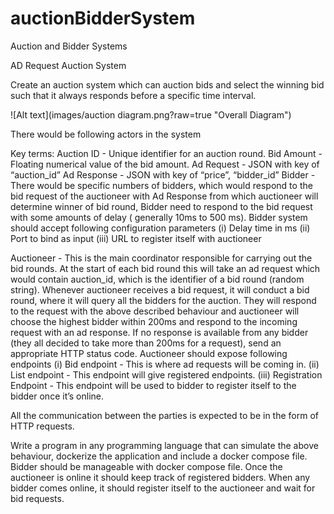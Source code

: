 # auctionBidderSystem
Auction and Bidder Systems

AD Request Auction System

Create an auction system which can auction bids and select the winning bid such that it always responds before a specific time interval. 

![Alt text](images/auction diagram.png?raw=true "Overall Diagram")

There would be following actors in the system

Key terms:
Auction ID - Unique identifier for an auction round. 
Bid Amount - Floating numerical value of the bid amount.
Ad Request - JSON with key of “auction_id”
Ad Response - JSON with key of “price”,  “bidder_id”
Bidder - There would be specific numbers of bidders, which would respond to the bid request of the auctioneer with Ad Response from which auctioneer will determine winner of bid round, Bidder need to respond to the bid request with some amounts of delay ( generally 10ms to 500 ms). 
Bidder system should accept following configuration parameters 
(i) Delay time in ms 
(ii) Port to bind as input
(iii) URL to register itself with auctioneer 






Auctioneer - This is the main coordinator responsible for carrying out the bid rounds. At the start of each bid round this will take an ad request which would contain auction_id, which is the identifier of a bid round (random string). Whenever auctioneer receives a bid request, it will conduct a bid round, where it will query all the bidders for the auction. They will respond to the request with the above described behaviour and auctioneer will choose the highest bidder within 200ms and respond to the incoming request with an ad response.  If no response is available from any bidder (they all decided to take more than 200ms for a request), send an appropriate HTTP status code.
Auctioneer should expose following endpoints
(i) Bid endpoint - This is where ad requests will be coming in.
(ii) List endpoint - This endpoint will give registered endpoints.
(iii) Registration Endpoint - This endpoint will be used to bidder to register itself to the bidder once it’s online.

All the communication between the parties is expected to be in the form of HTTP requests.

Write a program in any programming language that can simulate the above behaviour, dockerize the application and include a docker compose file. Bidder should be manageable with docker compose file. Once the auctioneer is online it should keep track of registered bidders. When any bidder comes online, it should register itself to the auctioneer and wait for bid requests.



